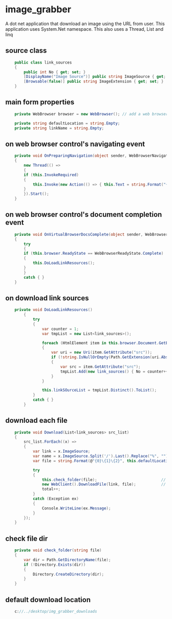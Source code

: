 # image_grabber
A dot net application that download an image using the URL from user. This application uses System.Net namespace.
This also uses a Thread, List<T> and linq

## source class 
```csharp
	public class link_sources
	{
		public int No { get; set; }
		[DisplayName("Image Source")] public string ImageSource { get; set; }
		[Browsable(false)] public string ImageExtension { get; set; }
	}
```
## main form properties
```csharp
	private WebBrowser browser = new WebBrowser(); // add a web browser control

	private string defaultLocation = string.Empty;
	private string linkName = string.Empty;
```

## on web browser control's navigating event
```csharp
	private void OnPreparingNavigation(object sender, WebBrowserNavigatingEventArgs e)
	{
	    new Thread(() => 
	    {
		if (this.InvokeRequired)
		{
		    this.Invoke(new Action(() => { this.Text = string.Format("{0} | Navigating...", this.appName); }));
		}
	    }).Start();
	}
```

## on web browser control's document completion event
```csharp
	private void OnVirtualBrowserDocsComplete(object sender, WebBrowserDocumentCompletedEventArgs e)
	{
	    try
	    {
		if (this.browser.ReadyState == WebBrowserReadyState.Complete)
		{
		    this.DoLoadLinkResources();
		}
	    }
	    catch { }
	}
```

## on download link sources
```csharp
	private void DoLoadLinkResources()
        {
            try
            {
                var counter = 1;
                var tmpList = new List<link_sources>();

                foreach (HtmlElement item in this.browser.Document.GetElementsByTagName("IMG"))
                {
                    var uri = new Uri(item.GetAttribute("src"));
                    if (!string.IsNullOrEmpty(Path.GetExtension(uri.AbsolutePath)))
                    {
                        var src = item.GetAttribute("src");
                        tmpList.Add(new link_sources() { No = counter++, ImageSource = src, ImageExtension =  src.Split('.').Last().ToLower() });
                    }
                }

                this.linkSOurceList = tmpList.Distinct().ToList();
            }
            catch { }
        }
```

## download each file
```csharp
	private void Download(List<link_sources> src_list)
	{
		src_list.ForEach((x) =>
		{
			var link = x.ImageSource;
			var name = x.ImageSource.Split('/').Last().Replace("%", "");
			var file = string.Format(@"{0}\{1}\{2}", this.defaultLocation, this.linkName, name);

			try
			{
				this.check_folder(file);                            // create a seperate directory for each link
				new WebClient().DownloadFile(link, file);           // download the file
				total++;
			}
			catch (Exception ex)
			{
				Console.WriteLine(ex.Message);
			}
		});
	}
```

## check file dir
```csharp
	private void check_folder(string file)
	{
		var dir = Path.GetDirectoryName(file);
		if (!Directory.Exists(dir))
		{
			Directory.CreateDirectory(dir);
		}
	}

```
## default download location 
```csharp
	c://../desktop/img_grabber_downloads
```

